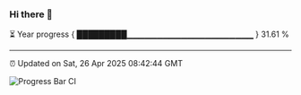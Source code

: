 ### Hi there 👋

⏳ Year progress { █████████▁▁▁▁▁▁▁▁▁▁▁▁▁▁▁▁▁▁▁▁▁ } 31.61 %

---

⏰ Updated on Sat, 26 Apr 2025 08:42:44 GMT

![Progress Bar CI](https://github.com/IshwaranRudhara/GIT-ACTION/workflows/Progress%20Bar%20CI/badge.svg)
